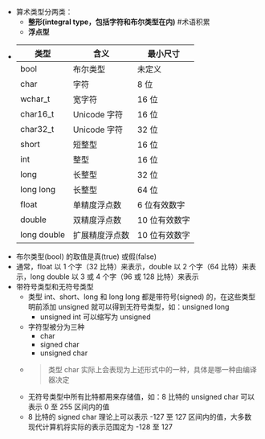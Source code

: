 - 算术类型分两类：
	- **整形(integral type，包括字符和布尔类型在内)** #术语积累
	- **浮点型**
- | **类型** | **含义** | **最小尺寸** |
  |---|---|---|
  | bool | 布尔类型 | 未定义 |
  | char | 字符 | 8 位 |
  | wchar_t | 宽字符 | 16 位 |
  | char16_t | Unicode 字符 | 16 位 |
  | char32_t | Unicode 字符 | 32 位 |
  | short | 短整型 | 16 位 |
  | int | 整型 | 16 位 |
  | long | 长整型 | 32 位 |
  | long long | 长整型 | 64 位 |
  | float | 单精度浮点数 | 6 位有效数字 |
  | double | 双精度浮点数 | 10 位有效数字 |
  | long double | 扩展精度浮点数 | 10 位有效数字 |
- 布尔类型(bool) 的取值是真(true) 或假(false)
- 通常，float 以 1 个字（32 比特）来表示，double 以 2 个字（64 比特）来表示，long double 以 3 或 4 个字（96 或 128 比特）来表示
- 带符号类型和无符号类型
	- 类型 int、short、long 和 long long 都是带符号(signed) 的，在这些类型明前添加 unsigned 就可以得到无符号类型，如：unsigned long
		- unsigned int 可以缩写为 unsigned
	- 字符型被分为三种
		- char
		- signed char
		- unsigned char
	- > 类型 char 实际上会表现为上述形式中的一种，具体是哪一种由编译器决定
	- 无符号类型中所有比特都用来存储值，如：8 比特的 unsigned char 可以表示 0 至 255 区间内的值
	- 8 比特的 signed char 理论上可以表示 -127 至 127 区间内的值，大多数现代计算机将实际的表示范围定为 -128 至 127